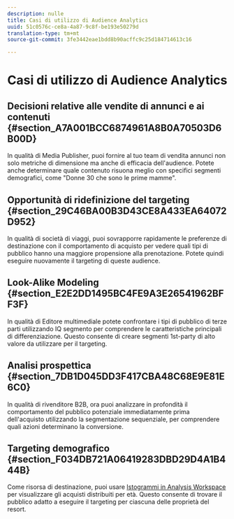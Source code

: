 ```yaml
---
description: nulle
title: Casi di utilizzo di Audience Analytics
uuid: 51c0576c-ce8a-4a87-9c8f-be193e50279d
translation-type: tm+mt
source-git-commit: 3fe3442eae1bdd8b90acffc9c25d184714613c16

---
```



# Casi di utilizzo di Audience Analytics

## Decisioni relative alle vendite di annunci e ai contenuti {#section_A7A001BCC6874961A8B0A70503D6B00D}

In qualità di Media Publisher, puoi fornire al tuo team di vendita annunci non solo metriche di dimensione ma anche di efficacia dell&#39;audience. Potete anche determinare quale contenuto risuona meglio con specifici segmenti demografici, come &quot;Donne 30 che sono le prime mamme&quot;.

## Opportunità di ridefinizione del targeting {#section_29C46BA00B3D43CE8A433EA64072D952}

In qualità di società di viaggi, puoi sovrapporre rapidamente le preferenze di destinazione con il comportamento di acquisto per vedere quali tipi di pubblico hanno una maggiore propensione alla prenotazione. Potete quindi eseguire nuovamente il targeting di queste audience.

## Look-Alike Modeling {#section_E2E2DD1495BC4FE9A3E26541962BFF3F}

In qualità di Editore multimediale potete confrontare i tipi di pubblico di terze parti utilizzando IQ [](https://docs.adobe.com/content/help/it-IT/analytics/analyze/analysis-workspace/panels/segment-comparison/segment-comparison.html) segmento per comprendere le caratteristiche principali di differenziazione. Questo consente di creare segmenti 1st-party di alto valore da utilizzare per il targeting.

## Analisi prospettica {#section_7DB1D045DD3F417CBA48C68E9E81E6C0}

In qualità di rivenditore B2B, ora puoi analizzare in profondità il comportamento del pubblico potenziale immediatamente prima dell&#39;acquisto utilizzando la segmentazione [](https://docs.adobe.com/help/en/analytics/components/segmentation/segmentation-workflow/seg-sequential-build.html)sequenziale, per comprendere quali azioni determinano la conversione.

## Targeting demografico {#section_F034DB721A06419283DBD29D4A1B444B}

Come risorsa di destinazione, puoi usare [Istogrammi in Analysis Workspace](https://docs.adobe.com/content/help/en/analytics/analyze/analysis-workspace/visualizations/histogram.html) per visualizzare gli acquisti distribuiti per età. Questo consente di trovare il pubblico adatto a eseguire il targeting per ciascuna delle proprietà del resort.
